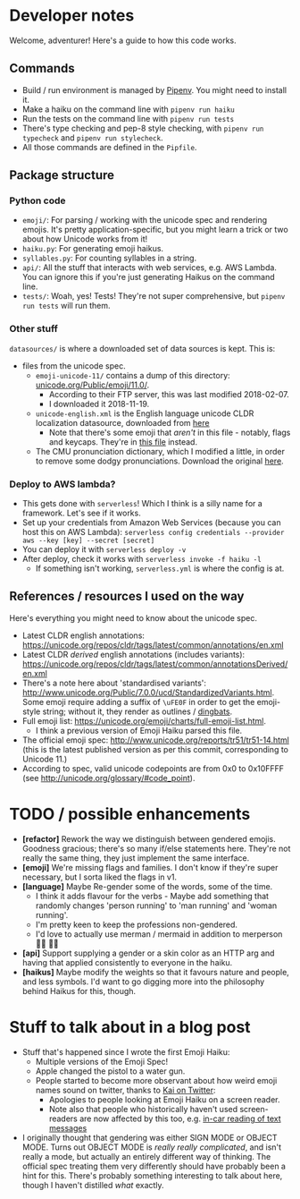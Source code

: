 # Developer notes

Welcome, adventurer! Here's a guide to how this code works.

## Commands

- Build / run environment is managed by [Pipenv](https://github.com/pypa/pipenv). You might need to install it.
- Make a haiku on the command line with `pipenv run haiku`
- Run the tests on the command line with `pipenv run tests`
- There's type checking and pep-8 style checking, with `pipenv run typecheck` and `pipenv run stylecheck`.
- All those commands are defined in the `Pipfile`.

## Package structure

### Python code

- `emoji/`: For parsing / working with the unicode spec and rendering emojis. It's pretty application-specific, but you might learn a trick or two about how Unicode works from it!
- `haiku.py`: For generating emoji haikus.
- `syllables.py`: For counting syllables in a string.
- `api/`: All the stuff that interacts with web services, e.g. AWS Lambda. You can ignore this if you're just generating Haikus on the command line.
- `tests/`: Woah, yes! Tests! They're not super comprehensive, but `pipenv run tests` will run them.

### Other stuff

`datasources/` is where a downloaded set of data sources is kept. This is:
- files from the unicode spec.
    - `emoji-unicode-11/` contains a dump of this directory: [unicode.org/Public/emoji/11.0/](https://unicode.org/Public/emoji/11.0/).
      - According to their FTP server, this was last modified 2018-02-07.
      - I downloaded it 2018-11-19.
    - `unicode-english.xml` is the English language unicode CLDR localization datasource, downloaded from [here](https://unicode.org/repos/cldr/tags/latest/common/annotations/en.xml)
      - Note that there's some emoji that _aren't_ in this file - notably, flags and keycaps. They're in [this file](https://www.unicode.org/repos/cldr/tags/latest/common/annotationsDerived/en.xml) instead.
  - The CMU pronunciation dictionary, which I modified a little, in order to remove some dodgy pronunciations. Download the original [here](http://www.speech.cs.cmu.edu/cgi-bin/cmudict).

### Deploy to AWS lambda?

- This gets done with `serverless`! Which I think is a silly name for a framework. Let's see if it works.
- Set up your credentials from Amazon Web Services (because you can host this on AWS Lambda): `serverless config credentials --provider aws --key [key] --secret [secret]`
- You can deploy it with `serverless deploy -v`
- After deploy, check it works with `serverless invoke -f haiku -l`
  - If something isn't working, `serverless.yml` is where the config is at.

## References / resources I used on the way

Here's everything you might need to know about the unicode spec.

- Latest CLDR english annotations: https://unicode.org/repos/cldr/tags/latest/common/annotations/en.xml
- Latest CLDR _derived_ english annotations (includes variants): https://unicode.org/repos/cldr/tags/latest/common/annotationsDerived/en.xml
- There's a note here about 'standardised variants': http://www.unicode.org/Public/7.0.0/ucd/StandardizedVariants.html. Some emoji require adding a suffix of `\uFE0F` in order to get the emoji-style string; without it, they render as outlines / [dingbats](https://en.wiktionary.org/wiki/dingbat#Etymology).
- Full emoji list: https://unicode.org/emoji/charts/full-emoji-list.html.
  - I think a previous version of Emoji Haiku parsed this file.
- The official emoji spec: http://www.unicode.org/reports/tr51/tr51-14.html (this is the latest published version as per this commit, corresponding to Unicode 11.) 
- According to spec, valid unicode codepoints are from 0x0 to 0x10FFFF (see http://unicode.org/glossary/#code_point).


# TODO / possible enhancements
- **[refactor]** Rework the way we distinguish between gendered emojis. Goodness gracious; there's so many if/else statements here. They're not really the same thing, they just implement the same interface.
- **[emoji]** We're missing flags and families. I don't know if they're super necessary, but I sorta liked the flags in v1.
- **[language]** Maybe Re-gender some of the words, some of the time. 
  - I think it adds flavour for the verbs - Maybe add something that randomly changes 'person running' to 'man running' and 'woman running'.
  - I'm pretty keen to keep the professions non-gendered.
  - I'd love to actually use merman / mermaid in addition to merperson 🧜‍♂️ 🧜‍♀️
- **[api]** Support supplying a gender or a skin color as an HTTP arg and having that applied consistently to everyone in the haiku.
- **[haikus]** Maybe modify the weights so that it favours nature and people, and less symbols. I'd want to go digging more into the philosophy behind Haikus for this, though.


# Stuff to talk about in a blog post

- Stuff that's happened since I wrote the first Emoji Haiku:
  - Multiple versions of the Emoji Spec!
  - Apple changed the pistol to a water gun.
  - People started to become more observant about how weird emoji names sound on twitter, thanks to [Kai on Twitter](https://twitter.com/kai_wanders/status/1013386281408192513): 
    - Apologies to people looking at Emoji Haiku on a screen reader.
    - Note also that people who historically haven't used screen-readers are now affected by this too, e.g. [in-car reading of text messages](https://www.theguardian.com/lifeandstyle/2018/dec/08/tim-dowling-hallucinating-wife-talking-to-car)
- I originally thought that gendering was either SIGN MODE or OBJECT MODE. Turns out OBJECT MODE is _really really complicated_, and isn't really a mode, but actually an entirely different way of thinking. The official spec treating them very differently should have probably been a hint for this. There's probably something interesting to talk about here, though I haven't distilled _what_ exactly.
